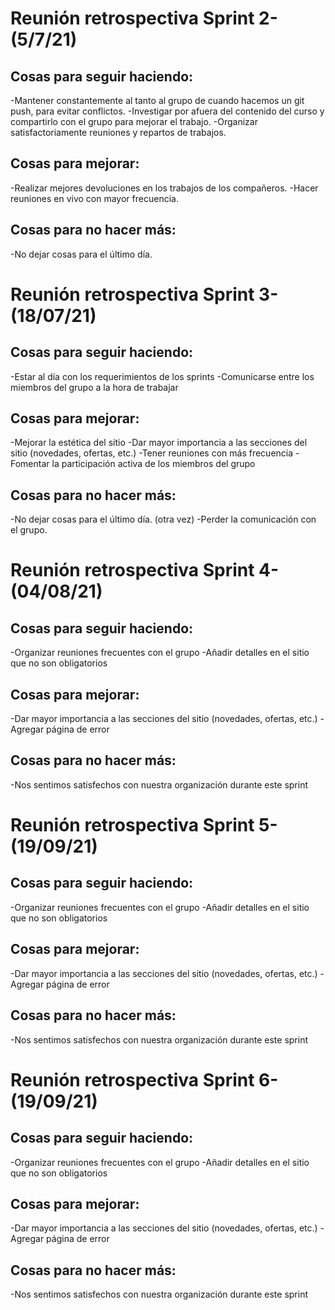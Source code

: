 # Reunión retrospectiva Sprint 2- (5/7/21)

## Cosas para seguir haciendo:

-Mantener constantemente al tanto al grupo de cuando hacemos un git push, para evitar conflictos.
-Investigar por afuera del contenido del curso y compartirlo con el grupo para mejorar el trabajo.
-Organizar satisfactoriamente reuniones y repartos de trabajos.

## Cosas para mejorar:

-Realizar mejores devoluciones en los trabajos de los compañeros.
-Hacer reuniones en vivo con mayor frecuencia.

## Cosas para no hacer más:

-No dejar cosas para el último día.


# Reunión retrospectiva Sprint 3- (18/07/21)

## Cosas para seguir haciendo: 

-Estar al día con los requerimientos de los sprints
-Comunicarse entre los miembros del grupo a la hora de trabajar

## Cosas para mejorar:

-Mejorar la estética del sitio
-Dar mayor importancia a las secciones del sitio (novedades, ofertas, etc.)
-Tener reuniones con más frecuencia
-Fomentar la participación activa de los miembros del grupo

## Cosas para no hacer más:

-No dejar cosas para el último día. (otra vez)
-Perder la comunicación con el grupo.

# Reunión retrospectiva Sprint 4- (04/08/21)

## Cosas para seguir haciendo: 

-Organizar reuniones frecuentes con el grupo
-Añadir detalles en el sitio que no son obligatorios

## Cosas para mejorar:

-Dar mayor importancia a las secciones del sitio (novedades, ofertas, etc.)
-Agregar página de error

## Cosas para no hacer más:

-Nos sentimos satisfechos con nuestra organización durante este sprint

# Reunión retrospectiva Sprint 5- (19/09/21)

## Cosas para seguir haciendo: 

-Organizar reuniones frecuentes con el grupo
-Añadir detalles en el sitio que no son obligatorios

## Cosas para mejorar:

-Dar mayor importancia a las secciones del sitio (novedades, ofertas, etc.)
-Agregar página de error

## Cosas para no hacer más:

-Nos sentimos satisfechos con nuestra organización durante este sprint

# Reunión retrospectiva Sprint 6- (19/09/21)

## Cosas para seguir haciendo: 

-Organizar reuniones frecuentes con el grupo
-Añadir detalles en el sitio que no son obligatorios

## Cosas para mejorar:

-Dar mayor importancia a las secciones del sitio (novedades, ofertas, etc.)
-Agregar página de error

## Cosas para no hacer más:

-Nos sentimos satisfechos con nuestra organización durante este sprint